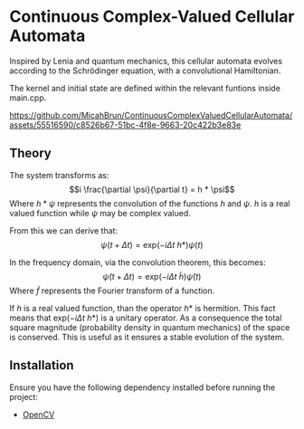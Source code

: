 # Continuous Complex-Valued Cellular Automata
Inspired by Lenia and quantum mechanics, this cellular automata evolves according to the Schrödinger equation, with a convolutional Hamiltonian. 

The kernel and initial state are defined within the relevant funtions inside main.cpp. 


https://github.com/MicahBrun/ContinuousComplexValuedCellularAutomata/assets/55516590/c8526b67-51bc-4f8e-9663-20c422b3e83e



## Theory
The system transforms as:
$$i \frac{\partial \psi}{\partial t} = h * \psi$$
Where $h*\psi$ represents the convolution of the functions $h$ and $\psi$. $h$ is a real valued function while $\psi$ may be complex valued.

From this we can derive that:
$$\psi(t + \Delta t) = \mathrm{exp}(-i \Delta t ~ h *) \psi(t) $$

In the frequency domain, via the convolution theorem, this becomes:
$$\tilde{\psi}(t + \Delta t) = \mathrm{exp}(-i \Delta t ~ \tilde{h}) \tilde{\psi}(t) $$
Where $\tilde{f}$ represents the Fourier transform of a function.

If $h$ is a real valued function, than the operator $h*$ is hermition. This fact means that $\mathrm{exp}(-i \Delta t ~ h *)$ is a unitary operator. As a consequence the total square magnitude (probability density in quantum mechanics) of the space is conserved. This is useful as it ensures a stable evolution of the system.

## Installation

Ensure you have the following dependency installed before running the project:

- [OpenCV](https://opencv.org/)
